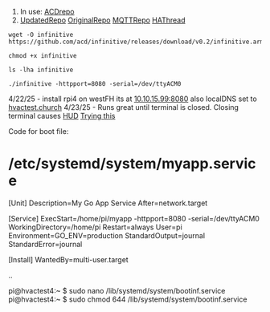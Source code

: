 1. In use: [ACDrepo](https://github.com/acd/infinitive)
2. [UpdatedRepo](https://github.com/gogades/hass-infinitive/tree/master)
  [OriginalRepo](https://github.com/mww012/ha_customcomponents)
  [MQTTRepo](https://github.com/lurgh/infinitive)
  [HAThread](https://community.home-assistant.io/t/carrier-bryant-infinitive-integration/119578/22)

```
wget -O infinitive https://github.com/acd/infinitive/releases/download/v0.2/infinitive.arm
```
```
chmod +x infinitive
```
```
ls -lha infinitive
```
```
./infinitive -httpport=8080 -serial=/dev/ttyACM0
```
4/22/25 - install rpi4 on westFH its at [10.10.15.99:8080](10.10.15.99:8080) also localDNS set to [hvactest.church](hvactest.church:8080)
4/23/25 - Runs great until terminal is closed. Closing terminal causes [HUD](https://forums.raspberrypi.com/viewtopic.php?t=34073)
[Trying this](https://www.dexterindustries.com/howto/run-a-program-on-your-raspberry-pi-at-startup/)

Code for boot file:

# /etc/systemd/system/myapp.service
[Unit]
Description=My Go App Service
After=network.target

[Service]
ExecStart=/home/pi/myapp -httpport=8080 -serial=/dev/ttyACM0
WorkingDirectory=/home/pi
Restart=always
User=pi
Environment=GO_ENV=production
StandardOutput=journal
StandardError=journal

[Install]
WantedBy=multi-user.target

..

pi@hvactest4:~ $ sudo nano /lib/systemd/system/bootinf.service
pi@hvactest4:~ $ sudo chmod 644 /lib/systemd/system/bootinf.service

